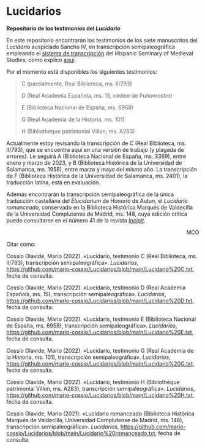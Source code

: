 # Lucidarios
**Repositorio de los testimonios del <em>Lucidario</em>**

En este repositorio encontrarán los testimonios de los siete manuscritos del <em>Lucidario</em> auspiciado Sancho IV, en transcripción semipaleográfica empleando el [sistema de transcripción](http://www.hispanicseminary.org/manual-en.htm) del Hispanic Seminary of Medieval Studies, como explico [aquí](enlace).

Por el momento está disponibles los siguientes testimonios:

>C (parcialmente, Real Biblioteca, ms. II/793)
>
>D (Real Academia Española, ms. 15, códice de Puñonrostro)
>
>E (Biblioteca Nacional de España, ms. 6958)
>
>G (Real Academia de la Historia, ms. 101)
>
>H (Bibliothèque patrimonial Villon, ms. A283)

Actualmente estoy revisando la transcripción de C (Real Biblioteca, ms. II/793), que se encuentra aquí en una versión de trabajo (y plagada de errores). Le seguirá A (Biblioteca Nacional de España, ms. 3369), entre enero y marzo de 2023, y B (Biblioteca Histórica de la Universidad de Salamanca, ms. 1958), entre marzo y mayo del mismo año. La transcripción de F (Biblioteca Histórica de la Universidad de Salamanca, ms. 2401), la traducción latina, está en evaluación.

Además encontrarán la transcripción semipaleográfica de la única traducción castellana del <em>Elucidarium</em> de Honorio de Autun, el <em>Lucidario romanceado</em>, conservado en la Biblioteca Histórica Marqués de Valdecilla de la Universidad Complutense de Madrid, ms. 148, cuya edición crítica puede consultarse en el número 41 de la revista [<em>Incipit</em>](http://www.iibicrit-conicet.gov.ar/ojs/index.php/incipit/article/view/541).

<p align="right">MCO</p>

Citar como:

Cossío Olavide, Mario (2022). «Lucidario, testimonio C (Real Biblioteca, ms. II/793), transcripción semipaleográfica». <em>Lucidarios</em>, https://github.com/mario-cossio/Lucidarios/blob/main/Lucidario%20C.txt, fecha de consulta.

Cossío Olavide, Mario (2022). «Lucidario, testimonio D (Real Academia Española, ms. 15), transcripción semipaleográfica». <em>Lucidarios</em>, https://github.com/mario-cossio/Lucidarios/blob/main/Lucidario%20D.txt, fecha de consulta.

Cossío Olavide, Mario (2022). «Lucidario, testimonio E (Biblioteca Nacional de España, ms. 6958), transcripción semipaleográfica». <em>Lucidarios</em>, https://github.com/mario-cossio/Lucidarios/blob/main/Lucidario%20E.txt, fecha de consulta.

Cossío Olavide, Mario (2022). «Lucidario, testimonio G (Real Academia de la Historia, ms. 101), transcripción semipaleográfica». <em>Lucidarios</em>, https://github.com/mario-cossio/Lucidarios/blob/main/Lucidario%20G.txt, fecha de consulta.

Cossío Olavide, Mario (2022). «Lucidario, testimonio H (Bibliothèque patrimonial Villon, ms. A283), transcripción semipaleográfica». <em>Lucidarios</em>, https://github.com/mario-cossio/Lucidarios/blob/main/Lucidario%20H.txt, fecha de consulta.

Cossío Olavide, Mario (2021). «Lucidario romanceado (Biblioteca Histórica Marqués de Valdecilla, Universidad Complutense de Madrid, ms. 148), transcripción semipaleográfica». <em>Lucidarios</em>, https://github.com/mario-cossio/Lucidarios/blob/main/Lucidario%20romanceado.txt, fecha de consulta.
